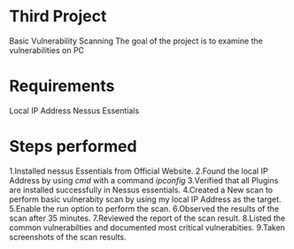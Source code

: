 # Third Project
 Basic Vulnerability Scanning
 The goal of the project is to examine the vulnerabilities on PC
 # Requirements
   Local IP Address
   Nessus Essentials
 # Steps performed
   1.Installed nessus Essentials from Official Website.
   2.Found the local IP Address by using *cmd* with a command *ipconfig*
   3.Verified that all Plugins are installed successfully in Nessus essentials.
   4.Created a New scan to perform basic vulnerabity scan by using my local IP Address as the target.
   5.Enable the run option to perform the scan.
   6.Observed the results of the scan after 35 minutes.
   7.Reviewed the report of the scan result.
   8.Listed the common vulnerabilties and documented most critical vulnerabities.
   9.Taken screenshots of the scan results.
